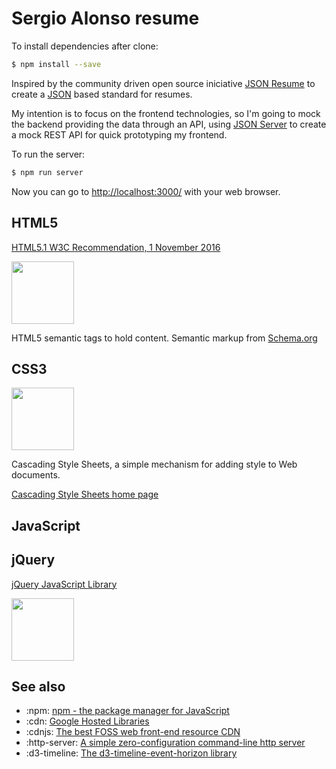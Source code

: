 # Sergio Alonso resume

To install dependencies after clone:

```bash
$ npm install --save
```

Inspired by the community driven open source iniciative [JSON Resume](https://jsonresume.org/) to create a [JSON](http://json.org/) based standard for resumes.

My intention is to focus on the frontend technologies, so I'm going to mock the backend providing the data through an API, using [JSON Server](https://github.com/typicode/json-server) to create a mock REST API for quick prototyping my frontend.

To run the server:

```bash
$ npm run server
```

Now you can go to [http://localhost:3000/]() with your web browser.

## HTML5

[HTML5.1 W3C Recommendation, 1 November 2016](https://www.w3.org/TR/html51)

<img src="https://upload.wikimedia.org/wikipedia/commons/6/61/HTML5_logo_and_wordmark.svg" width="100">

HTML5 semantic tags to hold content.
Semantic markup from [Schema.org](http://schema.org/Person)

## CSS3

<img src="https://upload.wikimedia.org/wikipedia/commons/3/3d/CSS.3.svg" width="100">

Cascading Style Sheets, a simple mechanism for adding style to Web documents.

[Cascading Style Sheets home page](https://www.w3.org/Style/CSS/)

## JavaScript

## jQuery

[jQuery JavaScript Library](http://jquery.com/)

<img src="https://upload.wikimedia.org/wikipedia/en/9/9e/JQuery_logo.svg" width="100">

## See also
* :npm: [npm - the package manager for JavaScript](https://www.npmjs.com)
* :cdn: [Google Hosted Libraries](https://developers.google.com/speed/libraries/)
* :cdnjs: [The best FOSS web front-end resource CDN](https://cdnjs.com/)
* :http-server: [A simple zero-configuration command-line http server](https://github.com/indexzero/http-server)
* :d3-timeline: [The d3-timeline-event-horizon library](https://github.com/cooperhewitt/d3-timeline-event-horizon)
